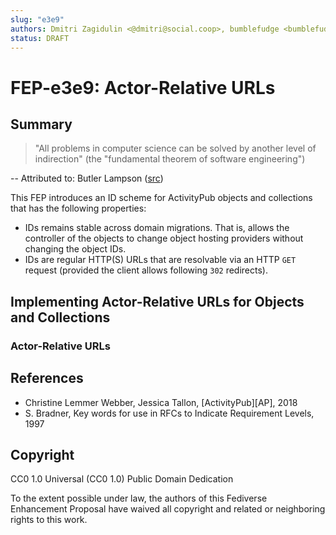```yaml
---
slug: "e3e9"
authors: Dmitri Zagidulin <@dmitri@social.coop>, bumblefudge <bumblefudge@learningproof.xyz>
status: DRAFT
---
```

# FEP-e3e9: Actor-Relative URLs

## Summary

> "All problems in computer science can be solved by another level of indirection" (the "fundamental theorem of software engineering")

-- Attributed to: Butler Lampson ([src](https://en.wikipedia.org/wiki/Indirection))

This FEP introduces an ID scheme for ActivityPub objects and collections that
has the following properties:

* IDs remains stable across domain migrations. That is, allows the controller of
  the objects to change object hosting providers without changing the object IDs.
* IDs are regular HTTP(S) URLs that are resolvable via an HTTP `GET` request
  (provided the client allows following `302` redirects).

## Implementing Actor-Relative URLs for Objects and Collections

### Actor-Relative URLs

## References

* Christine Lemmer Webber, Jessica Tallon, [ActivityPub][AP], 2018
* S. Bradner, Key words for use in RFCs to Indicate Requirement Levels, 1997

## Copyright

CC0 1.0 Universal (CC0 1.0) Public Domain Dedication

To the extent possible under law, the authors of this Fediverse Enhancement
Proposal have waived all copyright and related or neighboring rights to this work.

